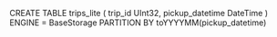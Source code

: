 CREATE TABLE trips_lite
(
    trip_id UInt32,
    pickup_datetime DateTime
)
ENGINE = BaseStorage
PARTITION BY toYYYYMM(pickup_datetime)